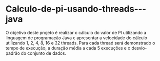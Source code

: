 # Calculo-de-pi-usando-threads---java

O objetivo deste projeto é realizar o cálculo do valor de PI utilizando a linguagem de programação
Java e apresentar a velocidade do cálculo utilizando 1, 2, 4, 8, 16 e 32 threads. Para cada thread 
será demonstrado o tempo de execução, a duração média a cada 5 execuções e o desvio-padrão do 
conjunto de dados.

